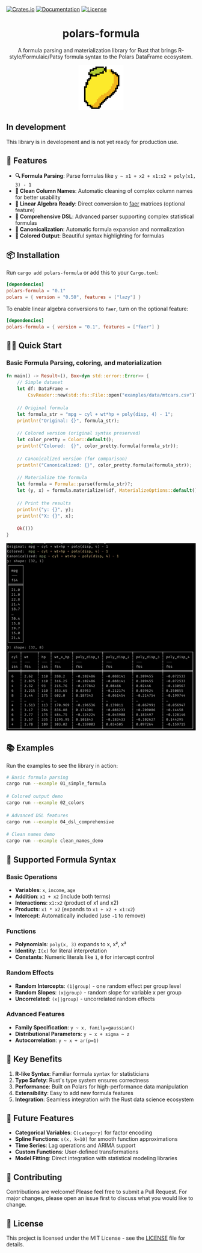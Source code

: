 
[![Crates.io](https://img.shields.io/crates/v/polars-formula.svg)](https://crates.io/crates/polars-formula)
[![Documentation](https://docs.rs/polars-formula/badge.svg)](https://docs.rs/polars-formula)
[![License](https://img.shields.io/crates/l/polars-formula.svg)](LICENSE)

<h1 align="center">polars-formula</h1>

<p align="center">A formula parsing and materialization library for Rust that brings R-style/Formulaic/Patsy formula syntax to the Polars DataFrame ecosystem.</p>

<p align="center">
  <img src="img/mango_pixel.png" alt="logo" width="120">
</p>

## In development

This library is in development and is not yet ready for production use.

## 🚀 Features

- **🔍 Formula Parsing**: Parse formulas like `y ~ x1 + x2 + x1:x2 + poly(x1, 3) - 1`
- **🧹 Clean Column Names**: Automatic cleaning of complex column names for better usability
- **🧮 Linear Algebra Ready**: Direct conversion to [faer](https://github.com/sarah-quinones/faer-rs) matrices (optional feature)
- **🎯 Comprehensive DSL**: Advanced parser supporting complex statistical formulas
- **🔄 Canonicalization**: Automatic formula expansion and normalization
- **🎨 Colored Output**: Beautiful syntax highlighting for formulas

## 📦 Installation

Run `cargo add polars-formula` or add this to your `Cargo.toml`:

```toml
[dependencies]
polars-formula = "0.1"
polars = { version = "0.50", features = ["lazy"] }
```

To enable linear algebra conversions to `faer`, turn on the optional feature:

```toml
[dependencies]
polars-formula = { version = "0.1", features = ["faer"] }
```

## 🏃‍♂️ Quick Start

### Basic Formula Parsing, coloring, and materialization

```rust
fn main() -> Result<(), Box<dyn std::error::Error>> {
    // Simple dataset
    let df: DataFrame =
        CsvReader::new(std::fs::File::open("examples/data/mtcars.csv")?).finish()?;

    // Original formula
    let formula_str = "mpg ~ cyl + wt*hp + poly(disp, 4) - 1";
    println!("Original: {}", formula_str);

    // Colored version (original syntax preserved)
    let color_pretty = Color::default();
    println!("Colored:  {}", color_pretty.formula(formula_str));

    // Canonicalized version (for comparison)
    println!("Canonicalized: {}", color_pretty.formula(formula_str));

    // Materialize the formula
    let formula = Formula::parse(formula_str)?;
    let (y, x) = formula.materialize(&df, MaterializeOptions::default())?;

    // Print the results
    println!("y: {}", y);
    println!("X: {}", x);

    Ok(())
}
```

<p align="center">
  <img src="img/output.png" alt="output">
</p>

## 📚 Examples

Run the examples to see the library in action:

```bash
# Basic formula parsing
cargo run --example 01_simple_formula

# Colored output demo
cargo run --example 02_colors

# Advanced DSL features
cargo run --example 04_dsl_comprehensive

# Clean names demo
cargo run --example clean_names_demo
```

## 🔧 Supported Formula Syntax

### Basic Operations
- **Variables**: `x`, `income`, `age`
- **Addition**: `x1 + x2` (include both terms)
- **Interactions**: `x1:x2` (product of x1 and x2)
- **Products**: `x1 * x2` (expands to `x1 + x2 + x1:x2`)
- **Intercept**: Automatically included (use `-1` to remove)

### Functions
- **Polynomials**: `poly(x, 3)` expands to x, x², x³
- **Identity**: `I(x)` for literal interpretation
- **Constants**: Numeric literals like `1`, `0` for intercept control

### Random Effects
- **Random Intercepts**: `(1|group)` - one random effect per group level
- **Random Slopes**: `(x|group)` - random slope for variable x per group
- **Uncorrelated**: `(x||group)` - uncorrelated random effects

### Advanced Features
- **Family Specification**: `y ~ x, family=gaussian()`
- **Distributional Parameters**: `y ~ x + sigma ~ z`
- **Autocorrelation**: `y ~ x + ar(p=1)`

## 🎯 Key Benefits

1. **R-like Syntax**: Familiar formula syntax for statisticians
2. **Type Safety**: Rust's type system ensures correctness
3. **Performance**: Built on Polars for high-performance data manipulation
4. **Extensibility**: Easy to add new formula features
5. **Integration**: Seamless integration with the Rust data science ecosystem

## 🔮 Future Features

- **Categorical Variables**: `C(category)` for factor encoding
- **Spline Functions**: `s(x, k=10)` for smooth function approximations
- **Time Series**: Lag operations and ARIMA support
- **Custom Functions**: User-defined transformations
- **Model Fitting**: Direct integration with statistical modeling libraries

## 🤝 Contributing

Contributions are welcome! Please feel free to submit a Pull Request. For major changes, please open an issue first to discuss what you would like to change.

## 📄 License

This project is licensed under the MIT License - see the [LICENSE](LICENSE) file for details.
